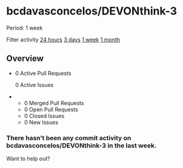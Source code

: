 # bcdavasconcelos/DEVONthink-3

 Period: 1 week

Filter activity [24 hours](https://github.com/bcdavasconcelos/DEVONthink-3/pulse/daily) [3 days](https://github.com/bcdavasconcelos/DEVONthink-3/pulse/halfweekly) [1 week](bcdavasconcelos-devonthink-3-6.md) [1 month](https://github.com/bcdavasconcelos/DEVONthink-3/pulse/monthly)

## Overview

* 0 Active Pull Requests

  0 Active Issues

* *  0 Merged Pull Requests
  *  0 Open Pull Requests
  *  0 Closed Issues
  *  0 New Issues

### There hasn’t been any commit activity on bcdavasconcelos/DEVONthink-3 in the last week.

Want to help out?

